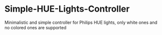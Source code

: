 # Simple-HUE-Lights-Controller
Minimalistic and simple controller for Philips HUE lights, only white ones and no colored ones are supported
